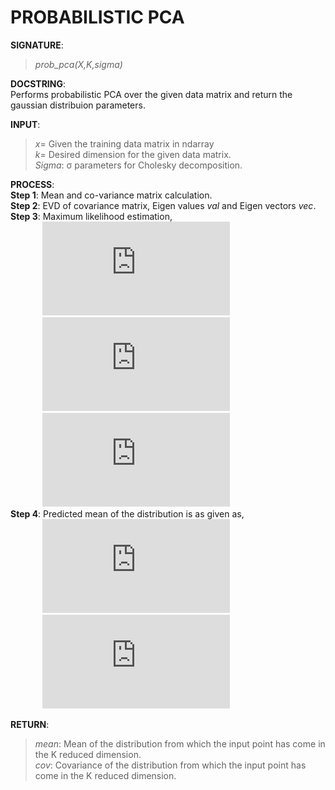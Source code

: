 # PROBABILISTIC PCA

**SIGNATURE**:   
>_prob_pca(X,K,sigma)_  

**DOCSTRING**:  
Performs probabilistic PCA over the given data matrix and return the gaussian distribuion parameters.   

**INPUT**:  
>*x*= Given the training data matrix in ndarray  
*k*= Desired dimension for the given data matrix.  
*Sigma*: σ parameters for Cholesky decomposition. 

**PROCESS**:  
**Step 1**: Mean and co-variance matrix calculation.  
**Step 2**: EVD of covariance matrix, Eigen values *val* and Eigen vectors *vec*.      
**Step 3**: Maximum likelihood estimation,    
&nbsp;&nbsp;&nbsp;&nbsp;&nbsp;&nbsp;&nbsp;&nbsp;&nbsp;&nbsp;&nbsp;&nbsp;&nbsp;![](http://latex.codecogs.com/gif.latex?A%3DD_%7Bk%5Ctimes%20k%7D-%5Csigma%5E%7B2%7DI_%7Bk%5Ctimes%20k%7D)  
&nbsp;&nbsp;&nbsp;&nbsp;&nbsp;&nbsp;&nbsp;&nbsp;&nbsp;&nbsp;&nbsp;&nbsp;&nbsp;![](http://latex.codecogs.com/gif.latex?A%3DLL%5E%7B*%7D%20%5Ctext%7B%2C%20%28Cholesky%20Decomposition%29%7D)  
&nbsp;&nbsp;&nbsp;&nbsp;&nbsp;&nbsp;&nbsp;&nbsp;&nbsp;&nbsp;&nbsp;&nbsp;&nbsp;![](http://latex.codecogs.com/gif.latex?W%3DULI%20%5Ctext%7B%2C%20where%20U%3D%20Eigen%20Vector%20of%20top%20K%20Eigen%20values%7D)  
**Step 4**: Predicted mean of the distribution is as given as,  
&nbsp;&nbsp;&nbsp;&nbsp;&nbsp;&nbsp;&nbsp;&nbsp;&nbsp;&nbsp;&nbsp;&nbsp;&nbsp;![](http://latex.codecogs.com/gif.latex?%5Cmu_%7Bnew%7D%3D%28%28x-%5Cmu_%7Bx%7D%29%5Cbullet%20W%29%5Cbullet%20D)   
&nbsp;&nbsp;&nbsp;&nbsp;&nbsp;&nbsp;&nbsp;&nbsp;&nbsp;&nbsp;&nbsp;&nbsp;&nbsp;![](http://latex.codecogs.com/gif.latex?%5Csigma%3D%5Cfrac%7BL%7D%7B%5Csigma_%7Binput%7D%5E%7B2%7D%7D)

**RETURN**:   
>*mean*:  Mean of the distribution from which the input point has come in the K reduced dimension.  
*cov*: Covariance of the distribution from which the input point has come in the K reduced dimension.  
